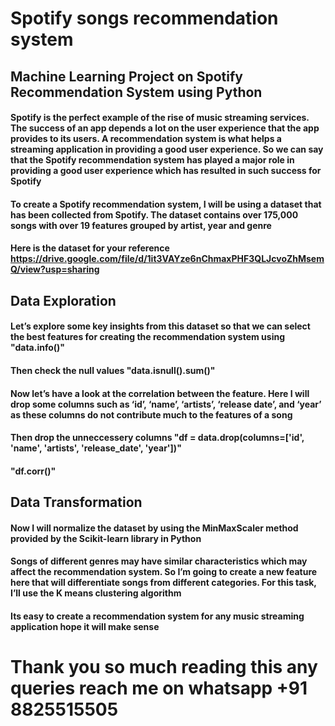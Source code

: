 # Spotify songs recommendation system 
## Machine Learning Project on Spotify Recommendation System using Python
#### Spotify is the perfect example of the rise of music streaming services. The success of an app depends a lot on the user experience that the app provides to its users. A recommendation system is what helps a streaming application in providing a good user experience. So we can say that the Spotify recommendation system has played a major role in providing a good user experience which has resulted in such success for Spotify
#### To create a Spotify recommendation system, I will be using a dataset that has been collected from Spotify. The dataset contains over 175,000 songs with over 19 features grouped by artist, year and genre
#### Here is the dataset for your reference https://drive.google.com/file/d/1it3VAYze6nChmaxPHF3QLJcvoZhMsemQ/view?usp=sharing 
## Data Exploration
#### Let’s explore some key insights from this dataset so that we can select the best features for creating the recommendation system using "data.info()"
#### Then check the null values "data.isnull().sum()"
#### Now let’s have a look at the correlation between the feature. Here I will drop some columns such as ‘id’, ‘name’, ‘artists’, ‘release date’, and ‘year’ as these columns do not contribute much to the features of a song
#### Then drop the unneccessery columns "df = data.drop(columns=['id', 'name', 'artists', 'release_date', 'year'])"
#### "df.corr()"
## Data Transformation
#### Now I will normalize the dataset by using the MinMaxScaler method provided by the Scikit-learn library in Python
#### Songs of different genres may have similar characteristics which may affect the recommendation system. So I’m going to create a new feature here that will differentiate songs from different categories. For this task, I’ll use the K means clustering algorithm
#### Its easy to create a recommendation system for any music streaming application hope it will make sense 
# Thank you so much reading this any queries reach me on whatsapp +91 8825515505
